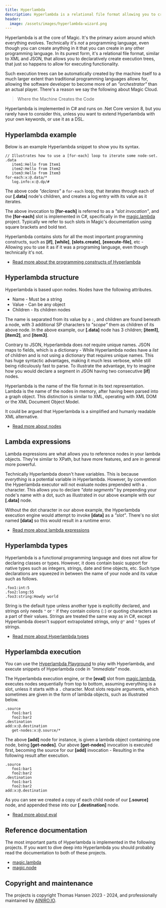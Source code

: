 ```yaml
---
title: Hyperlambda
description: Hyperlambda is a relational file format allowing you to create execution trees, replacing XML as a dynamic markup language for declarative programming
header:
  image: /assets/images/hyperlambda-wizard.png
---
```


Hyperlambda is at the core of Magic. It's the primary axiom around which everything evolves. Technically it's _not_ a programming language, even though you can create anything in it that you can create in any other programming language. In its purest form, it's a relational file format, similar to XML and JSON, that allows you to declaratively create execution trees, that just so happens to allow for executing functionality.

Such execution trees can be automatically created by the machine itself to a much larger extent than traditional programming languages allows for, allowing the software developer to become more of an _"orchestrator"_ than an actual player. There's a reason we say the following about Magic Cloud.

> Where the Machine Creates the Code

Hyperlambda is implemented in C# and runs on .Net Core version 8, but you rarely have to consider this, unless you want to extend Hyperlambda with your own keywords, or use it as a DSL.

## Hyperlambda example

Below is an example Hyperlambda snippet to show you its syntax.

```
// Illustrates how to use a [for-each] loop to iterate some node-set.
.data
   item1:Hello from Item1
   item2:Hello from Item2
   item3:Hello from Item3
for-each:x:@.data/*
   log.info:x:@.dp/#
```

The above code _"declares"_ a `for-each` loop, that iterates through each of our **[.data]** node's children, and creates a log entry with its value as it iterates.

The above invocation to **[for-each]** is referred to as a _"slot invocation"_, and the **[for-each]** slot is implemented in C#, specifically in the [magic.lambda](/plugins/magic.lambda/#how-to-use-for-each) project. Typically we refer to such slots in Magic's documentation using square brackets and bold text.

Hyperlambda contains slots for all the most important programming constructs, such as **[if]**, **[while]**, **[slots.create]**, **[execute-file]**, etc - Allowing you to use it as if it was a programing language, even though technically it's not.

* [Read more about the programming constructs of Hyperlambda](/plugins/magic.lambda/)

## Hyperlambda structure

Hyperlambda is based upon nodes. Nodes have the following attributes.

* Name - Must be a string
* Value - Can be any object
* Children - Its children nodes

The name is separated from its value by a `:`, and children are found beneath a node, with 3 additional SP characters to _"scope"_ them as children of its above node. In the above example, our **[.data]** node has 3 children; **[item1]**, **[item2]**, and **[item3]**.

Contrary to JSON, Hyperlambda does _not_ require unique names. JSON maps to fields, which is a dictionary - While Hyperlambda nodes have a _list_ of children and is not using a dictionary that requires unique names. This has huge syntactic advantages, making it much less verbose, while still being ridiculously fast to parse. To illustrate the advantage, try to imagine how you would declare a segment in JSON having two consecutive **[if]** nodes.

Hyperlambda is the name of the file format in its text representation. Lambda is the name of the nodes in memory, after having been parsed into a graph object. This distinction is similar to XML, operating with XML DOM or the XML Document Object Model.

It could be argued that Hyperlambda is a simplified and humanly readable XML alternative.

* [Read more about nodes](/plugins/magic.node/)

## Lambda expressions

Lambda expressions are what allows you to reference nodes in your lambda objects. They're similar to XPath, but have more features, and are in general more powerful.

Technically Hyperlambda doesn't have variables. This is because _everything_ is a potential variable in Hyperlambda. However, by convention the Hyperlambda executor will not evaluate nodes prepended with a `.` character. This allows you to declare _"data segments"_ by prepending your node's name with a dot, such as illustrated in our above example with our **[.data]** node.

Without the dot character in our above example, the Hyperlambda execution engine would attempt to invoke **[data]** as a _"slot"_. There's no slot named **[data]** so this would result in a runtime error.

* [Read more about lambda expressions](/plugins/magic.node/#lambda-expressions)

## Hyperlambda types

Hyperlambda is a functional programming language and does not allow for declaring classes or types. However, it does contain basic support for native types such as integers, strings, date and time objects, etc. Such type declarations are squeezed in between the name of your node and its value such as follows.

```
.foo1:int:5
.foo2:long:55
.foo3:string:Howdy world
```

String is the default type unless another type is explicitly declared, and strings only needs `"` or `'` if they contain colons (`:`) or quoting characters as a part of their values. Strings are treated the same way as in C#, except Hyperlambda doesn't support extrapolated strings, only `@"` and `"` types of strings.

* [Read more about Hyperlambda types](/plugins/magic.node/#hyperlambda-types)

## Hyperlambda execution

You can use the [Hyperlambda Playground](/dashboard/hyperlambda-playground/) to play with Hyperlambda, and execute snippets of Hyperlambda code in _"immediate"_ mode.

The Hyperlambda execution engine, or the **[eval]** slot from [magic.lambda](/plugins/magic.lambda/#how-to-use-eval), executes nodes sequentially from top to bottom, assuming everything is a slot, unless it starts with a `.` character. Most slots require arguments, which sometimes are given in the form of lambda objects, such as illustrated below.

```
.source
   foo1:bar1
   foo2:bar2
.destination
add:x:@.destination
   get-nodes:x:@.source/*
```

The above **[add]** node for instance, is given a lambda object containing one node, being **[get-nodes]**. Our above **[get-nodes]** invocation is executed first, becoming the source for our **[add]** invocation - Resulting in the following result after execution.

```
.source
   foo1:bar1
   foo2:bar2
.destination
   foo1:bar1
   foo2:bar2
add:x:@.destination
```

As you can see we created a copy of each child node of our **[.source]** node, and appended these into our **[.destination]** node.

* [Read more about eval](/plugins/magic.lambda/#how-to-use-eval)

## Reference documentation

The most important parts of Hyperlambda is implemented in the following projects. If you want to dive deep into Hyperlambda you should probably read the documentation to both of these projects.

* [magic.lambda](/plugins/magic.lambda/)
* [magic.node](/plugins/magic.node/)

## Copyright and maintenance

The projects is copyright Thomas Hansen 2023 - 2024, and professionally maintained by [AINIRO.IO](https://ainiro.io).
